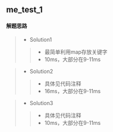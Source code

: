 ## me_test_1
#### 解题思路  

>* Solution1
>>* 最简单利用map存放关键字
>>* 10ms，大部分在9-11ms

>* Solution2
>>* 具体见代码注释
>>* 16ms，大部分在9-11ms

>* Solution3
>>* 具体见代码注释
>>* 10ms，大部分在9-11ms
